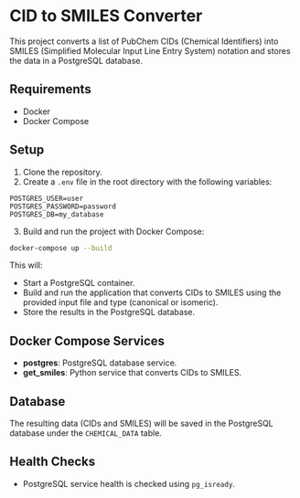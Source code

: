# CID to SMILES Converter

This project converts a list of PubChem CIDs (Chemical Identifiers) into SMILES (Simplified Molecular Input Line Entry System) notation and stores the data in a PostgreSQL database.

## Requirements

- Docker
- Docker Compose

## Setup

1. Clone the repository.
2. Create a `.env` file in the root directory with the following variables:

```env
POSTGRES_USER=user
POSTGRES_PASSWORD=password
POSTGRES_DB=my_database
```

3. Build and run the project with Docker Compose:

```bash
docker-compose up --build
```

This will:
- Start a PostgreSQL container.
- Build and run the application that converts CIDs to SMILES using the provided input file and type (canonical or isomeric).
- Store the results in the PostgreSQL database.

## Docker Compose Services

- **postgres**: PostgreSQL database service.
- **get_smiles**: Python service that converts CIDs to SMILES.

## Database

The resulting data (CIDs and SMILES) will be saved in the PostgreSQL database under the `CHEMICAL_DATA` table.

## Health Checks

- PostgreSQL service health is checked using `pg_isready`.